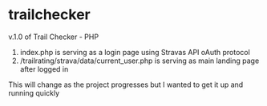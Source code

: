 trailchecker
============

v.1.0 of Trail Checker - PHP


1. index.php is serving as a login page using Stravas API oAuth protocol
2. /trailrating/strava/data/current_user.php is serving as main landing page after logged in


This will change as the project progresses but I wanted to get it up and running quickly
